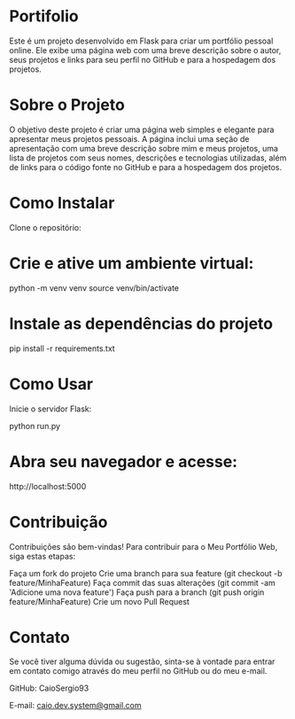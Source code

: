 # Portifolio

Este é um projeto desenvolvido em Flask para criar um portfólio pessoal online. Ele exibe uma página web com uma breve descrição sobre o autor, seus projetos e links para seu perfil no GitHub e para a hospedagem dos projetos.

# Sobre o Projeto

O objetivo deste projeto é criar uma página web simples e elegante para apresentar meus projetos pessoais. A página inclui uma seção de apresentação com uma breve descrição sobre mim e meus projetos, uma lista de projetos com seus nomes, descrições e tecnologias utilizadas, além de links para o código fonte no GitHub e para a hospedagem dos projetos.

# Como Instalar

Clone o repositório:

# Crie e ative um ambiente virtual:

python -m venv venv
source venv/bin/activate

# Instale as dependências do projeto

pip install -r requirements.txt

# Como Usar
Inicie o servidor Flask:

python run.py

# Abra seu navegador e acesse:

http://localhost:5000

# Contribuição

Contribuições são bem-vindas! Para contribuir para o Meu Portfólio Web, siga estas etapas:

Faça um fork do projeto
Crie uma branch para sua feature (git checkout -b feature/MinhaFeature)
Faça commit das suas alterações (git commit -am 'Adicione uma nova feature')
Faça push para a branch (git push origin feature/MinhaFeature)
Crie um novo Pull Request

# Contato
Se você tiver alguma dúvida ou sugestão, sinta-se à vontade para entrar em contato comigo através do meu perfil no GitHub ou do meu e-mail.

GitHub: CaioSergio93

E-mail: caio.dev.system@gmail.com

